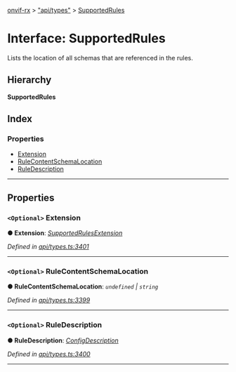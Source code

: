 [onvif-rx](../README.md) > ["api/types"](../modules/_api_types_.md) > [SupportedRules](../interfaces/_api_types_.supportedrules.md)

# Interface: SupportedRules

Lists the location of all schemas that are referenced in the rules.

## Hierarchy

**SupportedRules**

## Index

### Properties

* [Extension](_api_types_.supportedrules.md#extension)
* [RuleContentSchemaLocation](_api_types_.supportedrules.md#rulecontentschemalocation)
* [RuleDescription](_api_types_.supportedrules.md#ruledescription)

---

## Properties

<a id="extension"></a>

### `<Optional>` Extension

**● Extension**: *[SupportedRulesExtension](_api_types_.supportedrulesextension.md)*

*Defined in [api/types.ts:3401](https://github.com/patrickmichalina/onvif-rx/blob/f117e44/src/api/types.ts#L3401)*

___
<a id="rulecontentschemalocation"></a>

### `<Optional>` RuleContentSchemaLocation

**● RuleContentSchemaLocation**: *`undefined` \| `string`*

*Defined in [api/types.ts:3399](https://github.com/patrickmichalina/onvif-rx/blob/f117e44/src/api/types.ts#L3399)*

___
<a id="ruledescription"></a>

### `<Optional>` RuleDescription

**● RuleDescription**: *[ConfigDescription](_api_types_.configdescription.md)*

*Defined in [api/types.ts:3400](https://github.com/patrickmichalina/onvif-rx/blob/f117e44/src/api/types.ts#L3400)*

___

